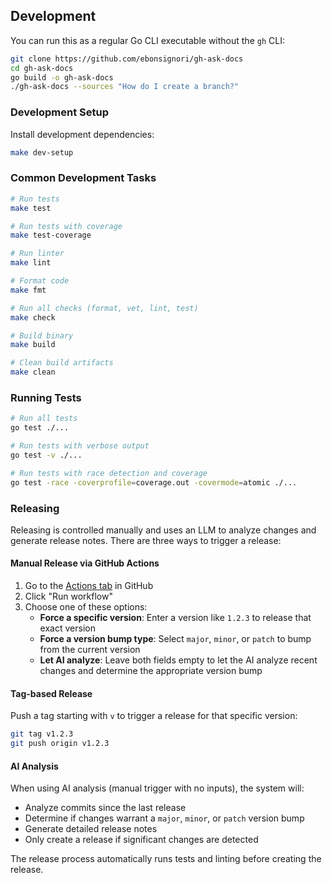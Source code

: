 ## Development

You can run this as a regular Go CLI executable without the `gh` CLI:

```bash
git clone https://github.com/ebonsignori/gh-ask-docs
cd gh-ask-docs
go build -o gh-ask-docs
./gh-ask-docs --sources "How do I create a branch?"
```

### Development Setup

Install development dependencies:

```bash
make dev-setup
```

### Common Development Tasks

```bash
# Run tests
make test

# Run tests with coverage
make test-coverage

# Run linter
make lint

# Format code
make fmt

# Run all checks (format, vet, lint, test)
make check

# Build binary
make build

# Clean build artifacts
make clean
```

### Running Tests

```bash
# Run all tests
go test ./...

# Run tests with verbose output
go test -v ./...

# Run tests with race detection and coverage
go test -race -coverprofile=coverage.out -covermode=atomic ./...
```

### Releasing

Releasing is controlled manually and uses an LLM to analyze changes and generate release notes. There are three ways to trigger a release:

#### Manual Release via GitHub Actions

1. Go to the [Actions tab](https://github.com/Ebonsignori/gh-ask-docs/actions/workflows/release.yml) in GitHub
2. Click "Run workflow" 
3. Choose one of these options:
   - **Force a specific version**: Enter a version like `1.2.3` to release that exact version
   - **Force a version bump type**: Select `major`, `minor`, or `patch` to bump from the current version
   - **Let AI analyze**: Leave both fields empty to let the AI analyze recent changes and determine the appropriate version bump

#### Tag-based Release

Push a tag starting with `v` to trigger a release for that specific version:

```bash
git tag v1.2.3
git push origin v1.2.3
```

#### AI Analysis

When using AI analysis (manual trigger with no inputs), the system will:
- Analyze commits since the last release
- Determine if changes warrant a `major`, `minor`, or `patch` version bump
- Generate detailed release notes
- Only create a release if significant changes are detected

The release process automatically runs tests and linting before creating the release.